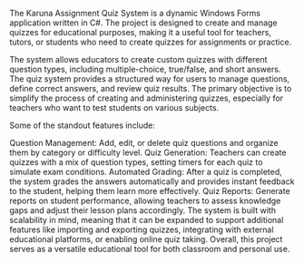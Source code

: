The Karuna Assignment Quiz System is a dynamic Windows Forms application written in C#. The project is designed to create and manage quizzes for educational purposes, making it a useful tool for teachers, tutors, or students who need to create quizzes for assignments or practice.

The system allows educators to create custom quizzes with different question types, including multiple-choice, true/false, and short answers. The quiz system provides a structured way for users to manage questions, define correct answers, and review quiz results. The primary objective is to simplify the process of creating and administering quizzes, especially for teachers who want to test students on various subjects.

Some of the standout features include:

Question Management: Add, edit, or delete quiz questions and organize them by category or difficulty level.
Quiz Generation: Teachers can create quizzes with a mix of question types, setting timers for each quiz to simulate exam conditions.
Automated Grading: After a quiz is completed, the system grades the answers automatically and provides instant feedback to the student, helping them learn more effectively.
Quiz Reports: Generate reports on student performance, allowing teachers to assess knowledge gaps and adjust their lesson plans accordingly.
The system is built with scalability in mind, meaning that it can be expanded to support additional features like importing and exporting quizzes, integrating with external educational platforms, or enabling online quiz taking. Overall, this project serves as a versatile educational tool for both classroom and personal use.
